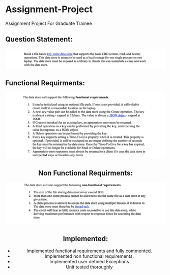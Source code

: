 # Assignment-Project
 Assignment Project For Graduate Trainee

<b>Question Statement:</b> 
-------------------------

<div align="center">
    <img src="Screenshots/engg1.jpg"</img>
 </div>
 
 
Functional Requirments:
-----------------------
 
 <div align="center">
    <img src="Screenshots/engg2.jpg"</img>
 <div>
  

 
Non Functional Requirments:
-----------------------

 <div align="center">
    <img src="Screenshots/engg3.jpg"</img>
</div>


Implemented:
-------------
- Implemented functional requirements and fully commented.
- Implemented non functional requirements.
- Implemented user defined Exceptions
- Unit tested thoroughly

